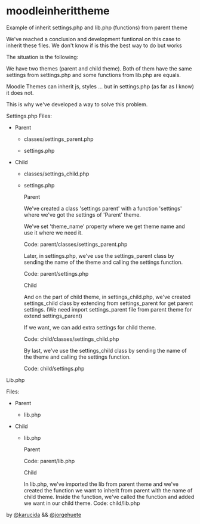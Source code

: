 # moodleinherittheme
Example of inherit settings.php and lib.php (functions) from parent theme

We've reached a conclusion and development funtional
on this case to inherit these files. 
We don't know if is this the best way to do but works

The situation is the following:

We have two themes (parent and child theme). Both of them have the same settings from settings.php and some functions from lib.php are equals.

Moodle Themes can inherit js, styles ... but in settings.php (as far as I know) it does not.

This is why we've developed a way to solve this problem. 

Settings.php
Files: 

- Parent
  - classes/settings_parent.php

  - settings.php

- Child
  - classes/settings_child.php

  - settings.php


    Parent
    
      We've created a class 'settings parent' with a function 'settings' where we've got the settings of 'Parent' theme. 

      We've set 'theme_name' property where we get theme name and use it where we need it.

      Code: parent/classes/settings_parent.php



      Later, in settings.php, we've use the settings_parent class by sending the name of the theme and calling the settings function.

      Code: parent/settings.php



    Child
    
      And on the part of child theme, in settings_child.php, we've created settings_child class by extending from settings_parent for get parent settings. (We need import settings_parent file from parent theme for extend settings_parent)

      If we want, we can add extra settings for child theme.

      Code: child/classes/settings_child.php



      By last, we've use the settings_child class by sending the name of the theme and calling the settings function.

      Code: child/settings.php



Lib.php

Files: 

- Parent
  - lib.php

- Child
  - lib.php



    Parent
    
      Code: parent/lib.php



    Child
    
      In lib.php, we've imported the lib from parent theme and we've created the function we want to inherit from parent with the name of child theme. 
      Inside the function, we've called the function and added we want in our child theme.
      Code: child/lib.php


by [@karucida](https://github.com/karucida "karucida") && [@jorgehuete](https://github.com/jorgehuete "jorgehuete")
